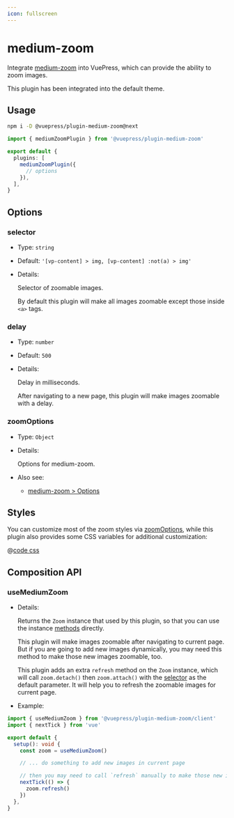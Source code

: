 ```yaml
---
icon: fullscreen
---
```


# medium-zoom

<NpmBadge package="@vuepress/plugin-medium-zoom" />

Integrate [medium-zoom](https://github.com/francoischalifour/medium-zoom#readme) into VuePress, which can provide the ability to zoom images.

This plugin has been integrated into the default theme.

## Usage

```bash
npm i -D @vuepress/plugin-medium-zoom@next
```

```ts
import { mediumZoomPlugin } from '@vuepress/plugin-medium-zoom'

export default {
  plugins: [
    mediumZoomPlugin({
      // options
    }),
  ],
}
```

## Options

### selector

- Type: `string`

- Default: `'[vp-content] > img, [vp-content] :not(a) > img'`

- Details:

  Selector of zoomable images.

  By default this plugin will make all images zoomable except those inside `<a>` tags.

### delay

- Type: `number`

- Default: `500`

- Details:

  Delay in milliseconds.

  After navigating to a new page, this plugin will make images zoomable with a delay.

### zoomOptions

- Type: `Object`

- Details:

  Options for medium-zoom.

- Also see:
  - [medium-zoom > Options](https://github.com/francoischalifour/medium-zoom#options)

## Styles

You can customize most of the zoom styles via [zoomOptions](#zoomoptions), while this plugin also provides some CSS variables for additional customization:

@[code css](@vuepress/plugin-medium-zoom/src/client/styles/vars.css)

## Composition API

### useMediumZoom

- Details:

  Returns the `Zoom` instance that used by this plugin, so that you can use the instance [methods](https://github.com/francoischalifour/medium-zoom#methods) directly.

  This plugin will make images zoomable after navigating to current page. But if you are going to add new images dynamically, you may need this method to make those new images zoomable, too.

  This plugin adds an extra `refresh` method on the `Zoom` instance, which will call `zoom.detach()` then `zoom.attach()` with the [selector](#selector) as the default parameter. It will help you to refresh the zoomable images for current page.

- Example:

```ts
import { useMediumZoom } from '@vuepress/plugin-medium-zoom/client'
import { nextTick } from 'vue'

export default {
  setup(): void {
    const zoom = useMediumZoom()

    // ... do something to add new images in current page

    // then you may need to call `refresh` manually to make those new images zoomable
    nextTick(() => {
      zoom.refresh()
    })
  },
}
```
